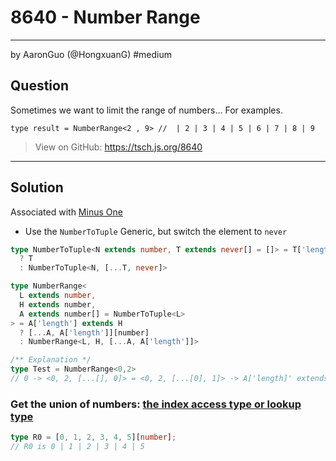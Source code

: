 # 8640 - Number Range
-------
by AaronGuo (@HongxuanG) #medium 

## Question

Sometimes we want to limit the range of numbers...
For examples.
```
type result = NumberRange<2 , 9> //  | 2 | 3 | 4 | 5 | 6 | 7 | 8 | 9 
```

> View on GitHub: https://tsch.js.org/8640

---

## Solution
Associated with [Minus One](minus-one.md)
- Use the `NumberToTuple` Generic, but switch the element to `never`

```ts
type NumberToTuple<N extends number, T extends never[] = []> = T['length'] extends N
  ? T
  : NumberToTuple<N, [...T, never]>

type NumberRange<
  L extends number,
  H extends number,
  A extends number[] = NumberToTuple<L>
> = A['length'] extends H
  ? [...A, A['length']][number]
  : NumberRange<L, H, [...A, A['length']]>

/** Explanation */
type Test = NumberRange<0,2>
// 0 -> <0, 2, [...[], 0]> = <0, 2, [...[0], 1]> -> A['length]' extends 2 = [...[0,1], 2][number] = 0 | 1 | 2
```

### Get the union of numbers: [the index access type or lookup type](https://www.typescriptlang.org/docs/handbook/2/indexed-access-types.html#handbook-content)
```ts
type R0 = [0, 1, 2, 3, 4, 5][number];
// R0 is 0 | 1 | 2 | 3 | 4 | 5
```
